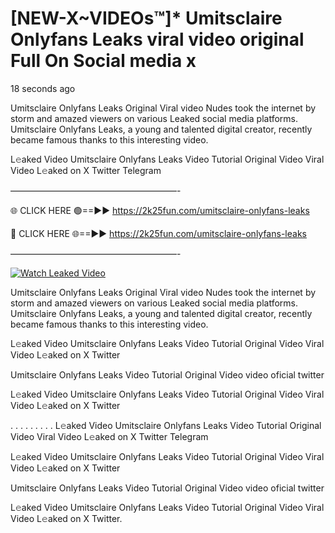 # [NEW-X~VIDEOs™]* Umitsclaire Onlyfans Leaks viral video original Full On Social media x

18 seconds ago

Umitsclaire Onlyfans Leaks Original Viral video Nudes took the internet by storm and amazed viewers on various Leaked social media platforms. Umitsclaire Onlyfans Leaks, a young and talented digital creator, recently became famous thanks to this interesting video.

L𝚎aked Video Umitsclaire Onlyfans Leaks Video Tutorial Original Video Viral Video L𝚎aked on X Twitter Telegram

———————————————————-

🌐 CLICK HERE 🟢==►► https://2k25fun.com/umitsclaire-onlyfans-leaks

🔴 CLICK HERE 🌐==►► https://2k25fun.com/umitsclaire-onlyfans-leaks

———————————————————-

[![Watch Leaked Video](https://miro.medium.com/v2/resize:fit:828/format:webp/1*cilzJN44JGOrTw9NJCrNHA.gif "Watch Leaked Video")](https://2k25fun.com/umitsclaire-onlyfans-leaks)

Umitsclaire Onlyfans Leaks Original Viral video Nudes took the internet by storm and amazed viewers on various Leaked social media platforms. Umitsclaire Onlyfans Leaks, a young and talented digital creator, recently became famous thanks to this interesting video.

L𝚎aked Video Umitsclaire Onlyfans Leaks Video Tutorial Original Video Viral Video L𝚎aked on X Twitter

Umitsclaire Onlyfans Leaks Video Tutorial Original Video video oficial twitter

L𝚎aked Video Umitsclaire Onlyfans Leaks Video Tutorial Original Video Viral Video L𝚎aked on X Twitter

. . . . . . . . . L𝚎aked Video Umitsclaire Onlyfans Leaks Video Tutorial Original Video Viral Video L𝚎aked on X Twitter Telegram

L𝚎aked Video Umitsclaire Onlyfans Leaks Video Tutorial Original Video Viral Video L𝚎aked on X Twitter

Umitsclaire Onlyfans Leaks Video Tutorial Original Video video oficial twitter

L𝚎aked Video Umitsclaire Onlyfans Leaks Video Tutorial Original Video Viral Video L𝚎aked on X Twitter.
